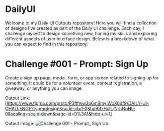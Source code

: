 # DailyUI

Welcome to my Daily UI Outputs repository! Here you will find a collection of designs I've created as part of the Daily UI challenge. Each day, I challenge myself to design something new, honing my skills and exploring different aspects of user interface design. Below is a breakdown of what you can expect to find in this repository:


# Challenge #001 - Prompt: Sign Up

Create a sign up page, modal, form, or app screen related to signing up for something. It could be for a volunteer event, contest registration, a giveaway, or anything you can image.

Output Link: [https://www.figma.com/proto/P3ftfww2o6m6myiWoX0df9/DAILY-UI-CHALLENGE?type=design&node-id=1-2&t=lBRzHclsrNrhNpHL-0&scaling=scale-down&page-id=0%3A1&hide-ui=1]

Output Image:
![Challenge 001 - Prompt_ Sign Up](https://github.com/dara08/DailyUI/assets/110615368/a762119e-0453-4b4f-a83f-2233641f8b9d)
